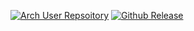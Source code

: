 [![Arch User Repsoitory](https://img.shields.io/aur/version/nature-sounds)](https://aur.archlinux.org/packages/nature-sounds)
[![Github Release](https://img.shields.io/github/v/release/jmelahman/nature-sounds)](https://github.com/jmelahman/nature-sounds)
